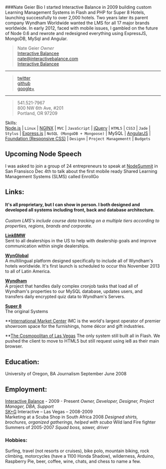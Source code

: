 ###Nate Geier Bio
I started Interactive Balance in 2009 building custom Learning Management Systems in Flash and PHP for Super 8 Hotels, launching successfully to over 2,000 hotels. Two years later its parent company Wyndham Worldwide wanted the LMS for all 17 major brands worldwide. In early 2012, faced with mobile issues, I gambled on the future of Node 0.6 and rewrote and redesigned everything using ExpressJS, MongoDB, MySql and Angular.

>Nate Geier *Owner*  
>[Interactive Balancee](http://interactivebalance.com)  
><nate@interactivebalance.com>  
>[Interactive Balancee](http://interactivebalance.com)  
***
>[twitter](https://twitter.com/nategeier)  
>[github](https://github.com/nategeier)  
>[google+](https://plus.google.com/u/0/+NateGeier/about)  
***
>541.521-7967  
>800 NW 6th Ave, #201  
>Portland, OR 97209  

Skills:  
[Node.js](http://nodejs.org/) | `Linux` | [NGINX](http://wiki.nginx.org/Main) | `MVC` | `JavaScript` | [jQuery](http://jquery.com) | `HTML5` | `CSS3` | `Jade` | `Stylus` | [Express.js](http://expressjs.com/) | `NoSQL (MongoDB + Mongoose)` | MySQL | [AngularJS](http://angularjs.org/) | [Foundation (Responsive CSS)](http://foundation.zurb.com/) | `Designn` | `Project Managementt` | `Budgets`

## Upcoming Node Speech
I was asked to join a group of 24 entrepreneurs to speak at [NodeSummit](http://nodesummit.com/speakers/) in San Fransisco Dec 4th to talk about the first mobile ready Shared Learning Management Systems (SLMS) called EnrollGo

## Links:
#### It's all proprietary, but I can show in person. I both designed and developed all systems including front, back and database architecture.
*Custom LMS's include course data tracking on a multiple tiers according to properties, regions, brands and corporate.*

**[LinkBMW](http://linkbmw.com/sessions/new?redir=/)**  
Sent to all dealerships in the US to help with dealership goals and improve communication within single dealerships.

**[WynGlobal](http://wynglobal.com/)**  
A multilingual platform designed specifically to include all of Wyndham's hotels worldwide. It's first launch is scheduled to occur this November 2013 to all of Latin America.

**[Wyndham](http://wyndhamonboarding.com/)**  
A project that handles daily complex cronjob tasks that load all of Wyndham's properties to our MySQL database, updates users, and transfers daily encrypted quiz data to Wyndham's Servers.

**[Super 8](http://mydestinationsuper.com/)**  
The original Systems

**[International Market Center](http://iamimc.com/)
IMC is the world's largest operator of premier showroom space for the furnishings, home décor and gift industries.

**[The Cosmopolitan of Las Vegas](http://costaronline.com/)
The only system still built all in Flash. We pushed the client to move to HTML5 but still request using ie8 as their main browser.

## Education: 
University of Oregon, BA Journalism September June 2008 


## Employment:
[Interactive Balance](http://interactivebalance.com/) - 2009 - Present *Owner, Developer, Designer, Project Manager, DBA, Support*  
[SK+G](http://www.skgadvertising.com/) Interactive – Las Vegas – 2008-2009  
Marketing at a Scuba Shop in South Africa 2008 *Designed shirts, brochures, organized gatherings, helped with scuba* 
Wild land Fire fighter Summers of 2005-2007 *Squad boss, sawer, driver*  

### Hobbies:
Surfing, travel (not resorts or cruises), bike polo, mountain biking, rock climbing, motorcycles (have a 1100 Honda Shadow), wilderness, Arduino, Raspberry Pie, beer, coffee, wine, chats, and chess to name a few.

